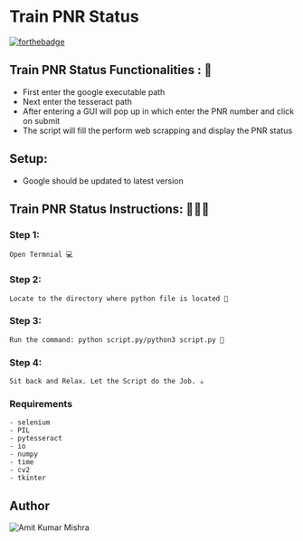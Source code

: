 # <b>Train PNR Status</b>

[![forthebadge](https://forthebadge.com/images/badges/made-with-python.svg)](https://forthebadge.com)

## Train PNR Status Functionalities : 🚀

- First enter the google executable path
- Next enter the tesseract path
- After entering a GUI will pop up in which enter the PNR number and click on submit
- The script will fill the perform web scrapping and display the PNR status

## Setup:

- Google should be updated to latest version

## Train PNR Status Instructions: 👨🏻‍💻

### Step 1:

    Open Termnial 💻

### Step 2:

    Locate to the directory where python file is located 📂

### Step 3:

    Run the command: python script.py/python3 script.py 🧐

### Step 4:

    Sit back and Relax. Let the Script do the Job. ☕

### Requirements

    - selenium
    - PIL
    - pytesseract
    - io
    - numpy
    - time
    - cv2
    - tkinter
    
## Author
   
![Amit Kumar Mishra](https://github.com/Amit366)

